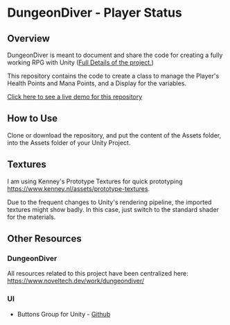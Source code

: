 # DungeonDiver - Player Status

## Overview 
DungeonDiver is meant to document and share the code for creating a fully working RPG with Unity ([Full Details of the project.](https://www.noveltech.dev/dungeondiver_making-game-unity/))

This repository contains the code to create a class to manage the Player's Health Points and Mana Points, and a Display for the variables. <!--A complete write up for this part of the project is available at [this link.](https://www.noveltech.dev/dungeondiver_creating-walls/)-->

[Click here to see a live demo for this repository](https://wally869.github.io/DungeonDiver-4-PlayerStatus/)


## How to Use

Clone or download the repository, and put the content of the Assets folder, into the Assets folder of your Unity Project.  

<!--Then read [this short article](https://www.noveltech.dev/dungeondiver_creating-walls/) to learn how to use it. -->

## Textures

I am using Kenney's Prototype Textures for quick prototyping https://www.kenney.nl/assets/prototype-textures.

Due to the frequent changes to Unity's rendering pipeline, the imported textures might show badly. In this case, just switch to the standard shader for the materials.

## Other Resources

### DungeonDiver
All resources related to this project have been centralized here: https://www.noveltech.dev/work/dungeondiver/

### UI
- Buttons Group for Unity - [Github](https://github.com/Wally869/Buttons-Group-Unity)
<!--[Article](placeholder) -->

